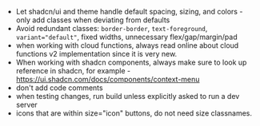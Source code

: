 - Let shadcn/ui and theme handle default spacing, sizing, and colors - only add classes when deviating from defaults
- Avoid redundant classes: `border-border`, `text-foreground`, `variant="default"`, fixed widths, unnecessary flex/gap/margin/pad
- when working with cloud functions, always read online about cloud functions v2 implementation since it is very new.
- When working with shadcn components, always make sure to look up reference in shadcn, for example - https://ui.shadcn.com/docs/components/context-menu
- don't add code comments
- when testing changes, run build unless explicitly asked to run a dev server
- icons that are within size="icon" buttons, do not need size classnames.